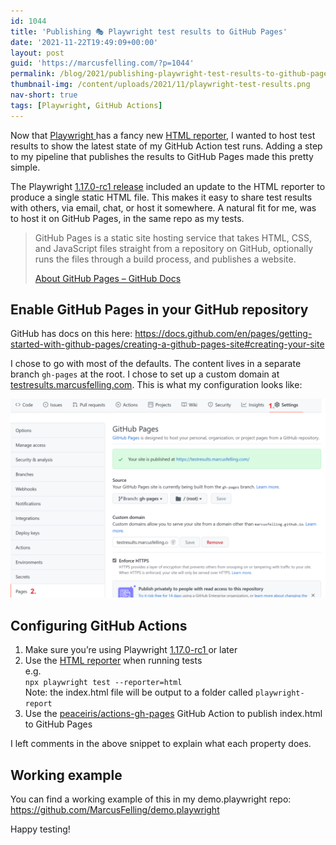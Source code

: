 ```yaml
---
id: 1044
title: 'Publishing 🎭 Playwright test results to GitHub Pages'
date: '2021-11-22T19:49:09+00:00'
layout: post
guid: 'https://marcusfelling.com/?p=1044'
permalink: /blog/2021/publishing-playwright-test-results-to-github-pages/
thumbnail-img: /content/uploads/2021/11/playwright-test-results.png
nav-short: true
tags: [Playwright, GitHub Actions]
---
```


Now that [Playwright ](https://playwright.dev/)has a fancy new [HTML reporter](https://playwright.dev/docs/test-reporters/#html-reporter), I wanted to host test results to show the latest state of my GitHub Action test runs. Adding a step to my pipeline that publishes the results to GitHub Pages made this pretty simple.

The Playwright [1.17.0-rc1 release](https://github.com/microsoft/playwright/releases/tag/v1.17.0-rc1) included an update to the HTML reporter to produce a single static HTML file. This makes it easy to share test results with others, via email, chat, or host it somewhere. A natural fit for me, was to host it on GitHub Pages, in the same repo as my tests.

> GitHub Pages is a static site hosting service that takes HTML, CSS, and JavaScript files straight from a repository on GitHub, optionally runs the files through a build process, and publishes a website.
> 
> [About GitHub Pages – GitHub Docs](https://docs.github.com/en/pages/getting-started-with-github-pages/about-github-pages)

## Enable GitHub Pages in your GitHub repository

GitHub has docs on this here: <https://docs.github.com/en/pages/getting-started-with-github-pages/creating-a-github-pages-site#creating-your-site>

I chose to go with most of the defaults. The content lives in a separate branch `gh-pages` at the root. I chose to set up a custom domain at [testresults.marcusfelling.com](https://testresults.marcusfelling.com/). This is what my configuration looks like:

![](/content/uploads/2021/11/github-pages-configuration-1024x646.png)

## Configuring GitHub Actions

1. Make sure you’re using Playwright [1.17.0-rc1 ](https://github.com/microsoft/playwright/releases/tag/v1.17.0-rc1)or later
2. Use the [HTML reporter](https://playwright.dev/docs/test-reporters/#html-reporter) when running tests   
    e.g.  
    `npx playwright test --reporter=html`  
    Note: the index.html file will be output to a folder called `playwright-report`
3. Use the [peaceiris/actions-gh-pages](https://github.com/marketplace/actions/github-pages-action) GitHub Action to publish index.html to GitHub Pages

<script src="https://gist.github.com/MarcusFelling/3219b99dc64937bedc4eda30e291a900.js"></script>

I left comments in the above snippet to explain what each property does.

## Working example

You can find a working example of this in my demo.playwright repo: <https://github.com/MarcusFelling/demo.playwright>

Happy testing!